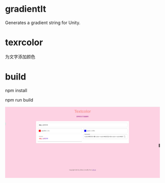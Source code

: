 # gradientIt
Generates a gradient string for Unity.

# texrcolor
为文字添加颜色

# build
npm install

npm run build

![textcolor](https://github.com/Gktwo/textcolor/blob/gktwo-textcolor/public/web.png)

<a class="web" target="_blank" href="http://textcolor.gktwoserver.xyz" data-type="0"> <div class="textcolor" style="background-image: url(https://github.com/Gktwo/textcolor/blob/gktwo-textcolor/public/web.png)"></div></a>

